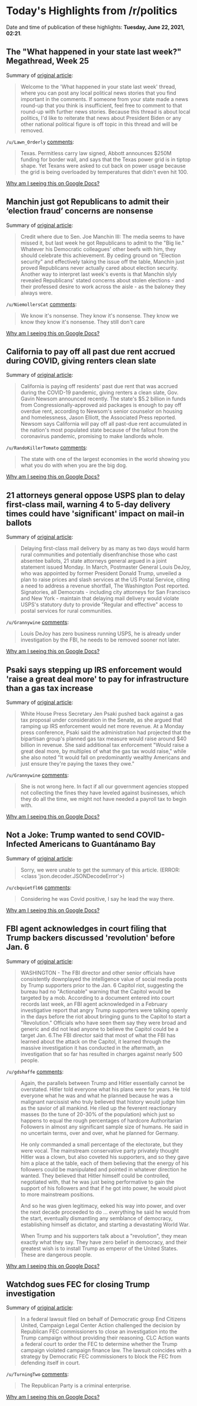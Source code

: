 # Today's Highlights from /r/politics

Date and time of publication of these highlights: **Tuesday, June 22, 2021, 02:21**.

## The "What happened in your state last week?" Megathread, Week 25

Summary of [original article](https://www.reddit.com/r/politics/comments/o4ytiq/the_what_happened_in_your_state_last_week/):

> Welcome to the 'What happened in your state last week' thread, where you can post any local political news stories that you find important in the comments. If someone from your state made a news round-up that you think is insufficient, feel free to comment to that round-up with further news stories. Because this thread is about local politics, I'd like to reiterate that news about President Biden or any other national political figure is off topic in this thread and will be removed.

`/u/Lawn_Orderly` [comments](https://www.reddit.com/r/politics/comments/o4ytiq/the_what_happened_in_your_state_last_week/):

> Texas. Permitless carry law signed, Abbott announces $250M funding for border wall, and says that the Texas power grid is in tiptop shape. Yet Texans were asked to cut back on power usage because the grid is being overloaded by temperatures that didn't even hit 100.

[Why am I seeing this on Google Docs?](https://docs.google.com/document/d/1Dc6We63vOXIZsc0op-Bt4abqkYjXzOigalQqFxmvvbM/edit?usp=sharing)

## Manchin just got Republicans to admit their ‘election fraud’ concerns are nonsense

Summary of [original article](https://www.washingtonpost.com/opinions/2021/06/21/manchin-just-got-republicans-admit-their-election-fraud-concerns-are-nonsense/):

> Credit where due to Sen. Joe Manchin III: The media seems to have missed it, but last week he got Republicans to admit to the "Big lie." Whatever his Democratic colleagues' other beefs with him, they should celebrate this achievement. By ceding ground on "Election security" and effectively taking the issue off the table, Manchin just proved Republicans never actually cared about election security. Another way to interpret last week's events is that Manchin slyly revealed Republicans' stated concerns about stolen elections - and their professed desire to work across the aisle - as the baloney they always were.

`/u/NiemollersCat` [comments](https://www.reddit.com/r/politics/comments/o57tyq/manchin_just_got_republicans_to_admit_their/):

> We know it's nonsense.  They know it's nonsense.  They know we know they know it's nonsense. They still don't care

[Why am I seeing this on Google Docs?](https://docs.google.com/document/d/1Dc6We63vOXIZsc0op-Bt4abqkYjXzOigalQqFxmvvbM/edit?usp=sharing)

## California to pay off all past due rent accrued during COVID, giving renters clean slate

Summary of [original article](https://www.newsweek.com/california-pay-off-all-past-due-rent-accrued-during-covid-giving-renters-clean-slate-1602556?amp=1&__twitter_impression=true):

> California is paying off residents' past due rent that was accrued during the COVID-19 pandemic, giving renters a clean slate, Gov. Gavin Newsom announced recently. The state's $5.2 billion in funds from Congressionally-approved aid packages is enough to pay off overdue rent, according to Newsom's senior counselor on housing and homelessness, Jason Elliott, the Associated Press reported. Newsom says California will pay off all past-due rent accumulated in the nation's most populated state because of the fallout from the coronavirus pandemic, promising to make landlords whole.

`/u/RandoKillerTomato` [comments](https://www.reddit.com/r/politics/comments/o53gg1/california_to_pay_off_all_past_due_rent_accrued/):

> The state with one of the largest economies in the world showing you what you do with when you are the big dog.

[Why am I seeing this on Google Docs?](https://docs.google.com/document/d/1Dc6We63vOXIZsc0op-Bt4abqkYjXzOigalQqFxmvvbM/edit?usp=sharing)

## 21 attorneys general oppose USPS plan to delay first-class mail, warning 4 to 5-day delivery times could have 'significant' impact on mail-in ballots

Summary of [original article](https://www.businessinsider.com/21-attorneys-general-oppose-usps-plan-delay-first-class-mail-2021-6):

> Delaying first-class mail delivery by as many as two days would harm rural communities and potentially disenfranchise those who cast absentee ballots, 21 state attorneys general argued in a joint statement issued Monday. In March, Postmaster General Louis DeJoy, who was appointed by former President Donald Trump, unveiled a plan to raise prices and slash services at the US Postal Service, citing a need to address a revenue shortfall, The Washington Post reported. Signatories, all Democrats - including city attorneys for San Francisco and New York - maintain that delaying mail delivery would violate USPS's statutory duty to provide "Regular and effective" access to postal services for rural communities.

`/u/Grannywine` [comments](https://www.reddit.com/r/politics/comments/o58ivd/21_attorneys_general_oppose_usps_plan_to_delay/):

> Louis DeJoy has zero business running USPS, he is already under investigation by the FBI, he needs to be removed sooner not later.

[Why am I seeing this on Google Docs?](https://docs.google.com/document/d/1Dc6We63vOXIZsc0op-Bt4abqkYjXzOigalQqFxmvvbM/edit?usp=sharing)

## Psaki says stepping up IRS enforcement would 'raise a great deal more' to pay for infrastructure than a gas tax increase

Summary of [original article](https://www.businessinsider.com/biden-irs-enforcement-congress-gas-tax-psaki-infrastructure-2021-6):

> White House Press Secretary Jen Psaki pushed back against a gas tax proposal under consideration in the Senate, as she argued that ramping up IRS enforcement would net more revenue. At a Monday press conference, Psaki said the administration had projected that the bipartisan group's planned gas tax measure would raise around $40 billion in revenue. She said additional tax enforcement "Would raise a great deal more, by multiples of what the gas tax would raise," while she also noted "It would fall on predominantly wealthy Americans and just ensure they're paying the taxes they owe."

`/u/Grannywine` [comments](https://www.reddit.com/r/politics/comments/o53ury/psaki_says_stepping_up_irs_enforcement_would/):

> She is not wrong here. In fact if all our government agencies  stopped not collecting the fines they have leveled against businesses, which they do all the time, we might not have needed a payroll tax to begin with.

[Why am I seeing this on Google Docs?](https://docs.google.com/document/d/1Dc6We63vOXIZsc0op-Bt4abqkYjXzOigalQqFxmvvbM/edit?usp=sharing)

## Not a Joke: Trump wanted to send COVID-Infected Americans to Guantánamo Bay

Summary of [original article](https://www.vanityfair.com/news/2021/06/donald-trump-coronavirus-guantanamo-bay):

> Sorry, we were unable to get the summary of this article. (ERROR: <class 'json.decoder.JSONDecodeError'>)

`/u/cbquietfl66` [comments](https://www.reddit.com/r/politics/comments/o5cbdn/not_a_joke_trump_wanted_to_send_covidinfected/):

> Considering he was Covid positive, I say he lead the way there.

[Why am I seeing this on Google Docs?](https://docs.google.com/document/d/1Dc6We63vOXIZsc0op-Bt4abqkYjXzOigalQqFxmvvbM/edit?usp=sharing)

## FBI agent acknowledges in court filing that Trump backers discussed 'revolution' before Jan. 6

Summary of [original article](https://www.nbcnews.com/politics/national-security/fbi-agent-acknowledges-court-filing-trump-backers-discussed-revolution-jan-n1271305):

> WASHINGTON - The FBI director and other senior officials have consistently downplayed the intelligence value of social media posts by Trump supporters prior to the Jan. 6 Capitol riot, suggesting the bureau had no "Actionable" warning that the Capitol would be targeted by a mob. According to a document entered into court records last week, an FBI agent acknowledged in a February investigative report that angry Trump supporters were talking openly in the days before the riot about bringing guns to the Capitol to start a "Revolution." Officials who have seen them say they were broad and generic and did not lead anyone to believe the Capitol could be a target Jan. 6.The FBI director said that most of what the FBI has learned about the attack on the Capitol, it learned through the massive investigation it has conducted in the aftermath, an investigation that so far has resulted in charges against nearly 500 people.

`/u/gdshaffe` [comments](https://www.reddit.com/r/politics/comments/o50o8z/fbi_agent_acknowledges_in_court_filing_that_trump/):

> Again, the parallels between Trump and Hitler essentially cannot be overstated.  Hitler told everyone what his plans were for years.  He told everyone what he was and what he planned because he was a malignant narcissist who truly believed that history would judge him as the savior of all mankind.  He riled up the feverent reactionary masses (to the tune of 20-30% of the population) which just so happens to equal the rough percentages of hardcore Authoritarian Followers in almost any significant sample size of humans.  He said in no uncertain terms, over and over, what he planned for Germany.
> 
> He only commanded a small percentage of the electorate, but they were vocal.  The mainstream conservative party privately thought Hitler was a clown, but also coveted his supporters, and so they gave him a place at the table, each of them believing that the energy of his followers could be manipulated and pointed in whatever direction he wanted.  They believed that Hitler himself could be controlled, negotiated with, that he was just being performative to gain the support of his followers and that if he got into power, he would pivot to more mainstream positions.
> 
> And so he was given legitimacy, eeked his way into power, and over the next decade proceeded to do ... everything he said he would from the start, eventually dismantling any semblance of democracy, establishing himself as dictator, and starting a devastating World War.
> 
> When Trump and his supporters talk about a "revolution", they mean exactly what they say.  They have zero belief in democracy, and their greatest wish is to install Trump as emperor of the United States.  These are dangerous people.

[Why am I seeing this on Google Docs?](https://docs.google.com/document/d/1Dc6We63vOXIZsc0op-Bt4abqkYjXzOigalQqFxmvvbM/edit?usp=sharing)

## Watchdog sues FEC for closing Trump investigation

Summary of [original article](https://thehill.com/homenews/campaign/559474-exclusive-watchdog-sues-fec-for-closing-trump-investigation):

> In a federal lawsuit filed on behalf of Democratic group End Citizens United, Campaign Legal Center Action challenged the decision by Republican FEC commissioners to close an investigation into the Trump campaign without providing their reasoning. CLC Action wants a federal court to order the FEC to determine whether the Trump campaign violated campaign finance law. The lawsuit coincides with a strategy by Democratic FEC commissioners to block the FEC from defending itself in court.

`/u/TurningTwo` [comments](https://www.reddit.com/r/politics/comments/o55r78/watchdog_sues_fec_for_closing_trump_investigation/):

> The Republican Party is a criminal enterprise.

[Why am I seeing this on Google Docs?](https://docs.google.com/document/d/1Dc6We63vOXIZsc0op-Bt4abqkYjXzOigalQqFxmvvbM/edit?usp=sharing)

